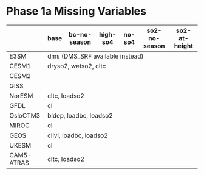 # Phase 1a Missing Variables
<table>
<thead>
  <tr>
    <th></th>
    <th>base</th>
    <th>bc-no-season</th>
    <th>high-so4</th>
    <th>no-so4</th>
    <th>so2-no-season</th>
    <th>so2-at-height</th>
  </tr>
</thead>
<tbody>
  <tr>
    <td>E3SM</td>
    <td colspan="6">dms (DMS_SRF available instead)</td>
  </tr>
  <tr>
    <td>CESM1</td>
    <td colspan="6">dryso2, wetso2, cltc</td>
  </tr>
  <tr>
    <td>CESM2</td>
    <td colspan="6"></td>
  </tr>
  <tr>
    <td>GISS</td>
    <td colspan="6"></td>
  </tr>
  <tr>
    <td>NorESM</td>
    <td colspan="6">cltc, loadso2</td>
  </tr>
  <tr>
    <td>GFDL</td>
    <td colspan="6">cl</td>
  </tr>
  <tr>
    <td>OsloCTM3</td>
    <td colspan="6">bldep, loadbc, loadso2</td>
  </tr>
  <tr>
    <td>MIROC</td>
    <td colspan="6">cl</td>
  </tr>
  <tr>
    <td>GEOS</td>
    <td colspan="6">clivi, loadbc, loadso2</td>
  </tr>
  <tr>
    <td>UKESM</td>
    <td colspan="6">cl</td>
  </tr>
  <tr>
    <td>CAM5-ATRAS</td>
    <td colspan="6">cltc, loadso2</td>
  </tr>
</tbody>
</table>
